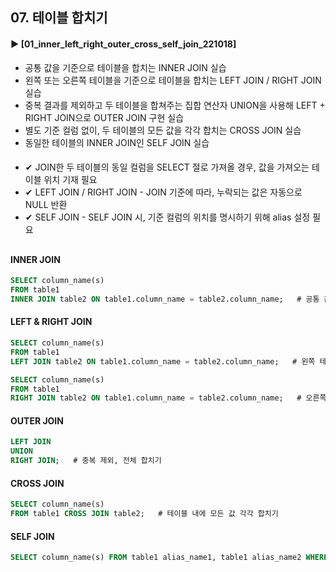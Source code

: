 ####  
## 07. 테이블 합치기  
#### ► [01_inner_left_right_outer_cross_self_join_221018]  
- 공통 값을 기준으로 테이블을 합치는 INNER JOIN 실습  
- 왼쪽 또는 오른쪽 테이블을 기준으로 테이블을 합치는 LEFT JOIN / RIGHT JOIN 실습  
- 중복 결과를 제외하고 두 테이블을 합쳐주는 집합 연산자 UNION을 사용해 LEFT + RIGHT JOIN으로 OUTER JOIN 구현 실습  
- 별도 기준 컬럼 없이, 두 테이블의 모든 값을 각각 합치는 CROSS JOIN 실습  
- 동일한 테이블의 INNER JOIN인 SELF JOIN 실습  
####  
- ✔︎ JOIN한 두 테이블의 동일 컬럼을 SELECT 절로 가져올 경우, 값을 가져오는 테이블 위치 기재 필요   
- ✔︎ LEFT JOIN / RIGHT JOIN - JOIN 기준에 따라, 누락되는 값은 자동으로 NULL 반환  
- ✔︎ SELF JOIN - SELF JOIN 시, 기준 컬럼의 위치를 명시하기 위해 alias 설정 필요  
##
#### INNER JOIN
``` SQL
SELECT column_name(s)
FROM table1
INNER JOIN table2 ON table1.column_name = table2.column_name;   # 공통 값 기준 합치기
```
#### LEFT & RIGHT JOIN
``` SQL
SELECT column_name(s)
FROM table1
LEFT JOIN table2 ON table1.column_name = table2.column_name;   # 왼쪽 테이블 기준 합치기
```
``` SQL
SELECT column_name(s)
FROM table1
RIGHT JOIN table2 ON table1.column_name = table2.column_name;   # 오른쪽 테이블 기준 합치기
```
#### OUTER JOIN
``` SQL
LEFT JOIN
UNION
RIGHT JOIN;   # 중복 제외, 전체 합치기
``` 
#### CROSS JOIN
``` SQL
SELECT column_name(s)
FROM table1 CROSS JOIN table2;   # 테이블 내에 모든 값 각각 합치기
```
#### SELF JOIN
``` SQL
SELECT column_name(s) FROM table1 alias_name1, table1 alias_name2 WHERE condition;   # 동일 테이블 합치기
```
####
